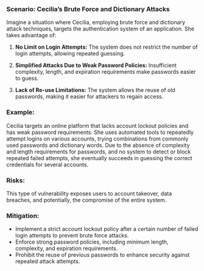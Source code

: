 ### Scenario: Cecilia’s Brute Force and Dictionary Attacks 
Imagine a situation where Cecilia, employing brute force and dictionary attack techniques, targets the authentication system of an application. She takes advantage of: 

1. **No Limit on Login Attempts:** The system does not restrict the number of login attempts, allowing repeated guessing. 

2. **Simplified Attacks Due to Weak Password Policies:** Insufficient complexity, length, and expiration requirements make passwords easier to guess. 

3. **Lack of Re-use Limitations:** The system allows the reuse of old passwords, making it easier for attackers to regain access. 

### Example: 

Cecilia targets an online platform that lacks account lockout policies and has weak password requirements. She uses automated tools to repeatedly attempt logins on various accounts, trying combinations from commonly used passwords and dictionary words. Due to the absence of complexity and length requirements for passwords, and no system to detect or block repeated failed attempts, she eventually succeeds in guessing the correct credentials for several accounts. 

### Risks: 

This type of vulnerability exposes users to account takeover, data breaches, and potentially, the compromise of the entire system. 

### Mitigation: 

- Implement a strict account lockout policy after a certain number of failed login attempts to prevent brute force attacks. 
- Enforce strong password policies, including minimum length, complexity, and expiration requirements. 
- Prohibit the reuse of previous passwords to enhance security against repeated attack attempts. 